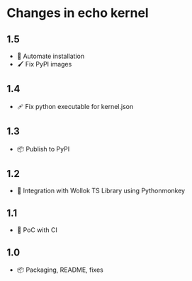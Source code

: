 # Changes in echo kernel

<!-- <START NEW CHANGELOG ENTRY> -->

## 1.5

- 🤖 Automate installation
- 🖌️ Fix PyPI images

## 1.4

- 🩹 Fix python executable for kernel.json

## 1.3

- 📦 Publish to PyPI

## 1.2

- 🧪 Integration with Wollok TS Library using Pythonmonkey

## 1.1

- 🚀 PoC with CI

<!-- <END NEW CHANGELOG ENTRY> -->

## 1.0

- 📦 Packaging, README, fixes
